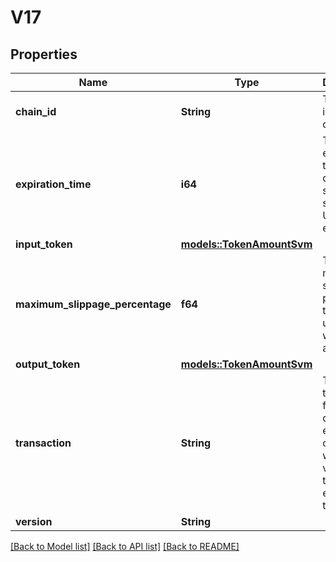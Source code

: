 # V17

## Properties

| Name                            | Type                                            | Description                                                                                            | Notes |
| ------------------------------- | ----------------------------------------------- | ------------------------------------------------------------------------------------------------------ | ----- |
| **chain_id**                    | **String**                                      | The chain id for the quote.                                                                            |
| **expiration_time**             | **i64**                                         | The expiration time of the quote (in seconds since the Unix epoch).                                    |
| **input_token**                 | [**models::TokenAmountSvm**](TokenAmountSvm.md) |                                                                                                        |
| **maximum_slippage_percentage** | **f64**                                         | The maximum slippage percentage that the user is willing to accept.                                    |
| **output_token**                | [**models::TokenAmountSvm**](TokenAmountSvm.md) |                                                                                                        |
| **transaction**                 | **String**                                      | The signed transaction for the quote to be executed on chain which is valid until the expiration time. |
| **version**                     | **String**                                      |                                                                                                        |

[[Back to Model list]](../README.md#documentation-for-models) [[Back to API list]](../README.md#documentation-for-api-endpoints) [[Back to README]](../README.md)
